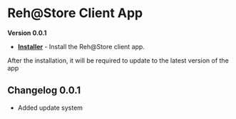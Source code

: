 # Reh@Store Client App
__Version 0.0.1__
- __[Installer](https://github.com/Zlynt/RehStoreClientApp/releases/download/0.0.1/Reh@Store.Setup.0.0.1.exe)__ - Install the Reh@Store client app.

After the installation, it will be required to update to the latest version of the app

## Changelog 0.0.1
- Added update system
